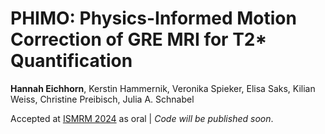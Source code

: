# PHIMO: Physics-Informed Motion Correction of GRE MRI for T2* Quantification

**Hannah Eichhorn**, Kerstin Hammernik, Veronika Spieker, Elisa Saks, Kilian Weiss, Christine Preibisch, Julia A. Schnabel

Accepted at [ISMRM 2024](https://www.ismrm.org/24m/) as oral | *Code will be published soon*.

